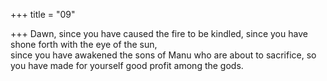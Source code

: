 +++
title = "09"

+++
Dawn, since you have caused the fire to be kindled, since you have  shone forth with the eye of the sun,  
since you have awakened the sons of Manu who are about to sacrifice,  so you have made for yourself good profit among the gods.  